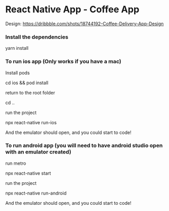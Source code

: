 # React Native App - Coffee App

Design: https://dribbble.com/shots/18744192-Coffee-Delivery-App-Design

### Install the dependencies

yarn install

### To run ios app (Only works if you have a mac)

Install pods

cd ios && pod install

return to the root folder

cd ..

run the project

npx react-native run-ios

And the emulator should open, and you could start to code!

### To run android app (you will need to have android studio open with an emulator created)

run metro

npx react-native start

run the project

npx react-native run-android

And the emulator should open, and you could start to code!

